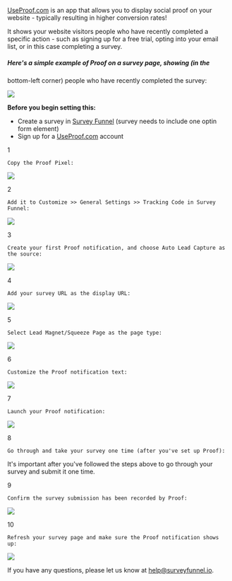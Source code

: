[UseProof.com](https://useproof.com/) is an app that allows you to display
social proof on your website - typically resulting in higher conversion rates!

It shows your website visitors people who have recently completed a specific
action - such as signing up for a free trial, opting into your email list, or
in this case completing a survey.

##### Here's a simple example of Proof on a survey page, showing (in the
bottom-left corner) people who have recently completed the survey:

![](https://d33v4339jhl8k0.cloudfront.net/docs/assets/53974d6ce4b0c76107b109d1/images/594b06642c7d3a0747ce1535/file-IlLI0hHrxl.jpg)

**Before you begin setting this:**

  * Create a survey in [Survey Funnel](https://surveyfunnel.io) (survey needs to include one optin form element)
  * Sign up for a [UseProof.com](https://useproof.com) account

1

    Copy the Proof Pixel: 

![](https://d33v4339jhl8k0.cloudfront.net/docs/assets/53974d6ce4b0c76107b109d1/images/594b07ce2c7d3a0747ce153a/file-cu5hbgc2Lk.png)

2

    Add it to Customize >> General Settings >> Tracking Code in Survey Funnel: 

![](https://d33v4339jhl8k0.cloudfront.net/docs/assets/53974d6ce4b0c76107b109d1/images/594b07ff04286305c68d445f/file-nkHWUVdYfG.png)

3

    Create your first Proof notification, and choose Auto Lead Capture as the source:

![](https://d33v4339jhl8k0.cloudfront.net/docs/assets/53974d6ce4b0c76107b109d1/images/594b08462c7d3a0747ce153b/file-NURGw7W6bP.png)

4

    Add your survey URL as the display URL:

![](https://d33v4339jhl8k0.cloudfront.net/docs/assets/53974d6ce4b0c76107b109d1/images/594b08612c7d3a0747ce153d/file-MZ2Ds1etUi.png)

5

    Select Lead Magnet/Squeeze Page as the page type:

![](https://d33v4339jhl8k0.cloudfront.net/docs/assets/53974d6ce4b0c76107b109d1/images/594b088e04286305c68d4461/file-wP8axGgfNW.png)

6

    Customize the Proof notification text: 

![](https://d33v4339jhl8k0.cloudfront.net/docs/assets/53974d6ce4b0c76107b109d1/images/594b08af2c7d3a0747ce153e/file-5YHFYCAVcR.png)

7

    Launch your Proof notification:

![](https://d33v4339jhl8k0.cloudfront.net/docs/assets/53974d6ce4b0c76107b109d1/images/594b08eb2c7d3a0747ce153f/file-ylyRfxJBx7.png)

8

    Go through and take your survey one time (after you've set up Proof):

It's important after you've followed the steps above to go through your survey
and submit it one time.

9

    Confirm the survey submission has been recorded by Proof: 

![](https://d33v4339jhl8k0.cloudfront.net/docs/assets/53974d6ce4b0c76107b109d1/images/594b09622c7d3a0747ce1543/file-Jha0g4Nati.png)

10

    Refresh your survey page and make sure the Proof notification shows up:

![](https://d33v4339jhl8k0.cloudfront.net/docs/assets/53974d6ce4b0c76107b109d1/images/594b09842c7d3a0747ce1544/file-e4HnRTEIus.png)

If you have any questions, please let us know at
[help@surveyfunnel.io](mailto:mailto:help@surveyfunnel.io).

